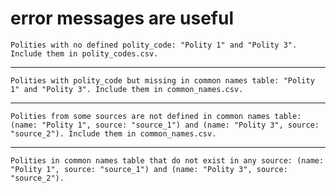 # error messages are useful

    Polities with no defined polity_code: "Polity 1" and "Polity 3". Include them in polity_codes.csv.

---

    Polities with polity_code but missing in common names table: "Polity 1" and "Polity 3". Include them in common_names.csv.

---

    Polities from some sources are not defined in common names table: (name: "Polity 1", source: "source_1") and (name: "Polity 3", source: "source_2"). Include them in common_names.csv.

---

    Polities in common names table that do not exist in any source: (name: "Polity 1", source: "source_1") and (name: "Polity 3", source: "source_2").

